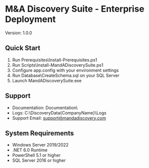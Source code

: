 ﻿# M&A Discovery Suite - Enterprise Deployment
Version: 1.0.0

## Quick Start
1. Run Prerequisites\Install-Prerequisites.ps1
2. Run Scripts\Install-MandADiscoverySuite.ps1
3. Configure app.config with your environment settings
4. Run Database\CreateSchema.sql on your SQL Server
5. Launch MandADiscoverySuite.exe

## Support
- Documentation: Documentation\
- Logs: C:\DiscoveryData\{CompanyName}\Logs
- Support Email: support@mandadiscovery.com

## System Requirements
- Windows Server 2019/2022
- .NET 6.0 Runtime
- PowerShell 5.1 or higher
- SQL Server 2016 or higher
